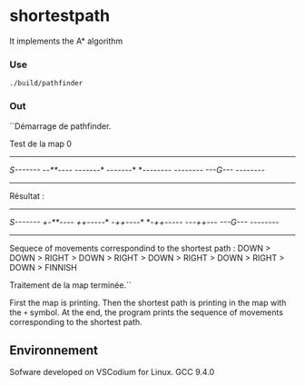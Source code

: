 # shortestpath
It implements the A* algorithm

### Use
`./build/pathfinder`

### Out
``Démarrage de pathfinder.

Test de la map 0
**********
*S-------*
*--**----*
*----*---*
*-------**
**--------
*--------*
*-*--G---*
*--------*
**********
Résultat :
**********
*S-------*
*+-**----*
*++--*---*
*-++----**
**-++-----
*---++---*
*-*--G---*
*--------*
**********
Sequece of movements correspondind to the shortest path :
 DOWN > DOWN > RIGHT > DOWN > RIGHT > DOWN > RIGHT > DOWN > RIGHT > DOWN > FINNISH

Traitement de la map terminée.``

First the map is printing. Then the shortest path is printing in the map with the `+` symbol.
At the end, the program prints the sequence of movements corresponding to the shortest path.

## Environnement
Sofware developed on VSCodium for Linux.
GCC 9.4.0
